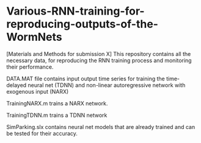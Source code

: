 # Various-RNN-training-for-reproducing-outputs-of-the-WormNets
[Materials and Methods for submission X] This repository contains all the necessary data, for reproducing the RNN training process and monitoring their performance. 


DATA.MAT file contains input output time series for training the time-delayed neural net (TDNN) and non-linear autoregressive network with exogenous input (NARX)

TrainingNARX.m trains a NARX network.

TrainingTDNN.m trains a TDNN network

SimParking.slx contains neural net models that are already trained and can be tested for their accuracy. 




